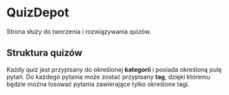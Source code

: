 # QuizDepot

Strona służy do tworzenia i rozwiązywania quizów. 

## Struktura quizów

Każdy quiz jest przypisany do określonej **kategorii** i posiada określoną pulę pytań. Do każdego pytania może zostać 
przypisany **tag**, dzięki któremu będzie można losować pytania zawierające tylko określone tagi.